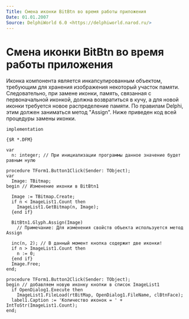 ```yaml
---
Title: Смена иконки BitBtn во время работы приложения
Date: 01.01.2007
Source: DelphiWorld 6.0 <https://delphiworld.narod.ru/>
---
```



Смена иконки BitBtn во время работы приложения
==============================================

Иконка компонента является инкапсулированным объектом, требующим для
хранения изображения некоторый участок памяти. Следовательно, при замене
иконки, память, связанная с первоначальной иконкой, должна возвратиться
в кучу, а для новой иконки требуется новое распределение памяти. По
правилам Delphi, этим должен заниматься метод "Assign". Ниже приведен
код всей процедуры замены иконки.

    implementation
     
    {$R *.DFM}
     
    var
      n: integer; // При инициализации программы данное значение будет равным нулю
     
    procedure TForm1.Button1Click(Sender: TObject);
    var
      Image: TBitmap;
    begin // Изменение иконки в BitBtn1
     
      Image := TBitmap.Create;
      if n < ImageList1.Count then
        ImageList1.GetBitmap(n, Image);
      {end if}
     
      BitBtn1.Glyph.Assign(Image)
        // Примечание: Для изменения свойств объекта используется метод Assign
     
      inc(n, 2); // В данный момент кнопка содержит две иконки!
      if n > ImageList1.Count then
        n := 0;
      {end if}
      Image.Free;
    end;
     
    procedure TForm1.Button2Click(Sender: TObject);
    begin // добавляем новую иконку кнопки в список ImageList1
      if OpenDialog1.Execute then
        ImageList1.FileLoad(rtBitMap, OpenDialog1.FileName, clBtnFace);
      label1.Caption := 'Количество иконок = ' + IntToStr(ImageList1.Count);
    end;

